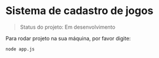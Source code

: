 <h1>Sistema de cadastro de jogos</h1>

> Status do projeto: Em desenvolvimento

Para rodar projeto na sua máquina, por favor digite:

```
node app.js
```
